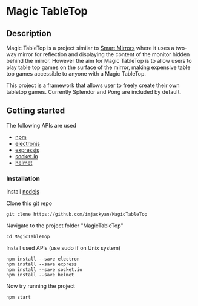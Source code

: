 # Magic TableTop

## Description
Magic TableTop is a project similar to [Smart Mirrors](https://www.postscapes.com/diy-smart-mirrors/) where it uses a two-way mirror for reflection and displaying the content of the monitor hidden behind the mirror. However the aim for Magic TableTop is to allow users to play table top games on the surface of the mirror, making expensive table top games accessible to anyone with a Magic TableTop.

This project is a framework that allows user to freely create their own tabletop games. Currently Splendor and Pong are included by default.


## Getting started
The following APIs are used
* [npm](https://www.npmjs.com/)
* [electronjs](https://electronjs.org/)
* [expressjs](https://expressjs.com/)
* [socket.io](https://socket.io/)
* [helmet](https://github.com/helmetjs/helmet)

### Installation
Install [nodejs](https://nodejs.org/en/download/)

Clone this git repo
```
git clone https://github.com/imjackyan/MagicTableTop
```
Navigate to the project folder "MagicTableTop"
```
cd MagicTableTop
```
Install used APIs (use sudo if on Unix system)
```
npm install --save electron
npm install --save express
npm install --save socket.io
npm install --save helmet
```
Now try running the project
```
npm start
```
